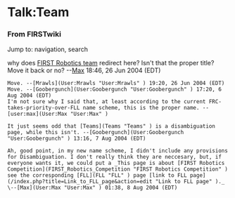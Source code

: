 # Talk:Team

### From FIRSTwiki

Jump to: navigation, search

why does [FIRST Robotics team](FIRST_Robotics_team "FIRST Robotics
team" ) redirect here? Isn't that the proper title? Move it back or no?
--[Max](User:Max "User:Max" ) 18:46, 26 Jun 2004 (EDT)

    Move. --[Mrawls](User:Mrawls "User:Mrawls" ) 19:20, 26 Jun 2004 (EDT) 
    Move. --[Goobergunch](User:Goobergunch "User:Goobergunch" ) 17:20, 6 Aug 2004 (EDT) 
    I'm not sure why I said that, at least according to the current FRC-takes-priority-over-FLL name scheme, this is the proper name. --[user:max](User:Max "User:Max" )

    It just seems odd that [Teams](Teams "Teams" ) is a disambiguation page, while this isn't. --[Goobergunch](User:Goobergunch "User:Goobergunch" ) 13:16, 7 Aug 2004 (EDT) 

    Ah, good point, in my new name scheme, I didn't include any provisions for Disambiguation. I don't really think they are neccesary, but, if everyone wants it, we could put a _This page is about [FIRST Robotics Competition](FIRST_Robotics_Competition "FIRST Robotics Competition" ) see the corresponding [FLL](FLL "FLL" ) page [link to FLL page](/index.php?title=Link_to_FLL_page&action=edit "Link to FLL page" )._ \--[Max](User:Max "User:Max" ) 01:38, 8 Aug 2004 (EDT) 

